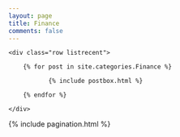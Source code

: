 ```yaml
---
layout: page
title: Finance
comments: false
---
```


<!-- Posts Index
================================================== -->
<section class="recent-posts">
    
    <div class="row listrecent">

        {% for post in site.categories.Finance %}

               {% include postbox.html %}          

        {% endfor %}
        
    </div>
    
</section>

<!-- Pagination
================================================== -->
<div class="bottompagination">
	<div class="pointerup"><i class="fa fa-caret-up"></i></div>
	<span class="navigation" role="navigation">
	    {% include pagination.html %}
	</span>
</div>